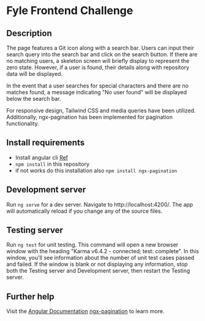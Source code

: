 # Fyle Frontend Challenge

## Description
The page features a Git icon along with a search bar. Users can input their search query into the search bar and click on the search button. If there are no matching users, a skeleton screen will briefly display to represent the zero state. However, if a user is found, their details along with repository data will be displayed.

In the event that a user searches for special characters and there are no matches found, a message indicating "No user found" will be displayed below the search bar.

For responsive design, Tailwind CSS and media queries have been utilized. Additionally, ngx-pagination has been implemented for pagination functionality.

## Install requirements
* Install angular cli [Ref](https://angular.io/cli)
* `npm install` in this repository 
* if not works do this installation also `npm install ngx-pagination`

## Development server

Run `ng serve` for a dev server. Navigate to http://localhost:4200/. The app will automatically reload if you change any of the source files.

## Testing server

Run `ng test` for unit testing. This command will open a new browser window with the heading "Karma v6.4.2 - connected; test: complete". In this window, you'll see information about the number of unit test cases passed and failed. If the window is blank or not displaying any information, stop both the Testing server and Development server, then restart the Testing server.

## Further help

Visit the  [Angular Documentation](https://angular.io/guide/styleguide)   [ngx-pagination](https://www.npmjs.com/package/ngx-pagination)  to learn more.
